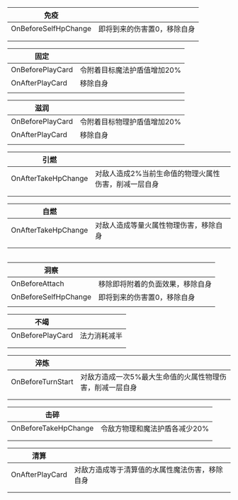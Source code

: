 | 免疫                 |                             |
| -------------------- | --------------------------- |
| OnBeforeSelfHpChange | 即将到来的伤害置0，移除自身 |
|                      |                             |
|                      |                             |

| 固定             |                             |
| ---------------- | --------------------------- |
| OnBeforePlayCard | 令附着目标魔法护盾值增加20% |
| OnAfterPlayCard  | 移除自身                    |
|                  |                             |

| 滋润             |                             |
| ---------------- | --------------------------- |
| OnBeforePlayCard | 令附着目标物理护盾值增加20% |
| OnAfterPlayCard  | 移除自身                    |
|                  |                             |

| 引燃                |                                                      |
| ------------------- | ---------------------------------------------------- |
| OnAfterTakeHpChange | 对敌人造成2%当前生命值的物理火属性伤害，削减一层自身 |
|                     |                                                      |
|                     |                                                      |

| 自燃                |                                        |
| ------------------- | -------------------------------------- |
| OnAfterTakeHpChange | 对敌人造成等量火属性物理伤害，移除自身 |
|                     |                                        |
|                     |                                        |

|      |      |
| ---- | ---- |

| 洞察                 |                                  |
| -------------------- | -------------------------------- |
| OnBeforeAttach       | 移除即将附着的负面效果，移除自身 |
| OnBeforeSelfHpChange | 即将到来的伤害置0，移除自身      |
|                      |                                  |

| 不竭             |              |
| ---------------- | ------------ |
| OnBeforePlayCard | 法力消耗减半 |
|                  |              |
|                  |              |

| 淬炼              |                                                          |
| ----------------- | -------------------------------------------------------- |
| OnBeforeTurnStart | 对敌方造成一次5%最大生命值的火属性物理伤害，削减一层自身 |
|                   |                                                          |
|                   |                                                          |

| 击碎                 |                               |
| -------------------- | ----------------------------- |
| OnBeforeTakeHpChange | 令敌方物理和魔法护盾各减少20% |
|                      |                               |
|                      |                               |

| 清算            |                                                |
| --------------- | ---------------------------------------------- |
| OnAfterPlayCard | 对敌方造成等于清算值的水属性魔法伤害，移除自身 |
|                 |                                                |
|                 |                                                |

